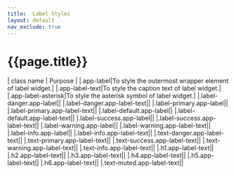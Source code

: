 ```yaml
---
title:  Label Styles
layout: default
nav_exclude: true
---
```

# {{page.title}}

| class name  | Purpose |
|.app-label|To style the outermost wrapper element of label widget.|
|.app-label-text|To style the caption text of label widget.|
|.app-label-asterisk|To style the asterisk symbol of label widget.|
|.label-danger.app-label||
|.label-danger.app-label-text||
|.label-primary.app-label||
|.label-primary.app-label-text||
|.label-default.app-label||
|.label-default.app-label-text||
|.label-success.app-label||
|.label-success.app-label-text||
|.label-warning.app-label||
|.label-warning.app-label-text||
|.label-info.app-label||
|.label-info.app-label-text||
|.text-danger.app-label-text||
|.text-primary.app-label-text||
|.text-success.app-label-text||
|.text-warning.app-label-text||
|.text-info.app-label-text||
|.h1.app-label-text||
|.h2.app-label-text||
|.h3.app-label-text||
|.h4.app-label-text||
|.h5.app-label-text||
|.h6.app-label-text||
|.text-muted.app-label-text||
